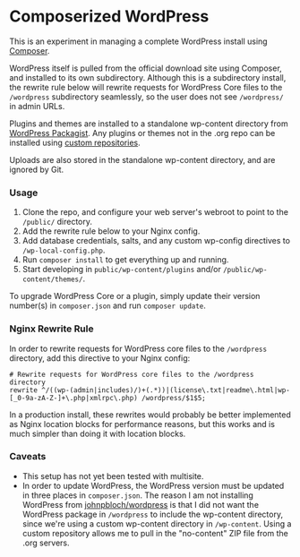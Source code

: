 # Composerized WordPress

This is an experiment in managing a complete WordPress install using [Composer](https://getcomposer.org/).

WordPress itself is pulled from the official download site using Composer, and installed to its own subdirectory. Although this is a subdirectory install, the rewrite rule below will rewrite requests for WordPress Core files to the `/wordpress` subdirectory seamlessly, so the user does not see `/wordpress/` in admin URLs.

Plugins and themes are installed to a standalone wp-content directory from [WordPress Packagist](https://wpackagist.org/). Any plugins or themes not in the .org repo can be installed using [custom repositories](https://getcomposer.org/doc/05-repositories.md).

Uploads are also stored in the standalone wp-content directory, and are ignored by Git.

### Usage

1. Clone the repo, and configure your web server's webroot to point to the `/public/` directory.
2. Add the rewrite rule below to your Nginx config.
3. Add database credentials, salts, and any custom wp-config directives to `/wp-local-config.php`.
4. Run `composer install` to get everything up and running.
5. Start developing in `public/wp-content/plugins` and/or `/public/wp-content/themes/`.

To upgrade WordPress Core or a plugin, simply update their version number(s) in `composer.json` and run `composer update`.

### Nginx Rewrite Rule

In order to rewrite requests for WordPress core files to the `/wordpress` directory, add this directive to your Nginx config:

```
# Rewrite requests for WordPress core files to the /wordpress directory
rewrite ^/((wp-(admin|includes)/)+(.*))|(license\.txt|readme\.html|wp-[_0-9a-zA-Z-]+\.php|xmlrpc\.php) /wordpress/$1$5;
```

In a production install, these rewrites would probably be better implemented as Nginx location blocks for performance reasons, but this works and is much simpler than doing it with location blocks.

### Caveats

* This setup has not yet been tested with multisite.
* In order to update WordPress, the WordPress version must be updated in three places in `composer.json`. The reason I am not installing WordPress from [johnpbloch/wordpress](https://github.com/johnpbloch/wordpress) is that I did not want the WordPress package in `/wordpress` to include the wp-content directory, since we're using a custom wp-content directory in `/wp-content`. Using a custom repository allows me to pull in the "no-content" ZIP file from the .org servers.
